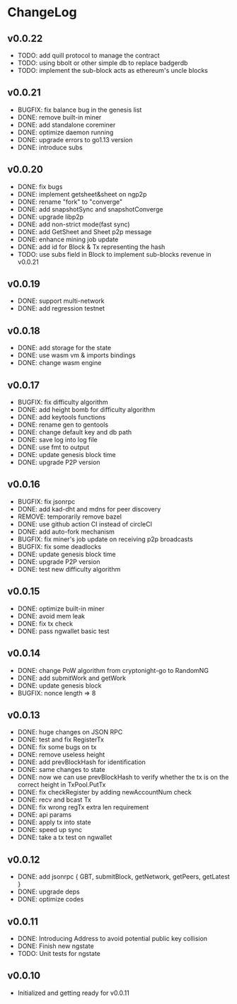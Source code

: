 # ChangeLog

## v0.0.22

- TODO: add quill protocol to manage the contract
- TODO: using bbolt or other simple db to replace badgerdb
- TODO: implement the sub-block acts as ethereum's uncle blocks

## v0.0.21

- BUGFIX: fix balance bug in the genesis list
- DONE: remove built-in miner
- DONE: add standalone coreminer
- DONE: optimize daemon running
- DONE: upgrade errors to go1.13 version
- DONE: introduce subs

## v0.0.20

- DONE: fix bugs
- DONE: implement getsheet&sheet on ngp2p
- DONE: rename "fork" to "converge"
- DONE: add snapshotSync and snapshotConverge
- DONE: upgrade libp2p
- DONE: add non-strict mode(fast sync)
- DONE: add GetSheet and Sheet p2p message
- DONE: enhance mining job update
- DONE: add id for Block & Tx representing the hash
- TODO: use subs field in Block to implement sub-blocks revenue in v0.0.21

## v0.0.19

- DONE: support multi-network
- DONE: add regression testnet

## v0.0.18

- DONE: add storage for the state
- DONE: use wasm vm & imports bindings
- DONE: change wasm engine

## v0.0.17

- BUGFIX: fix difficulty algorithm
- DONE: add height bomb for difficulty algorithm
- DONE: add keytools functions
- DONE: rename gen to gentools
- DONE: change default key and db path
- DONE: save log into log file
- DONE: use fmt to output
- DONE: update genesis block time
- DONE: upgrade P2P version

## v0.0.16

- BUGFIX: fix jsonrpc
- DONE: add kad-dht and mdns for peer discovery
- REMOVE: temporarily remove bazel
- DONE: use github action CI instead of circleCI
- DONE: add auto-fork mechanism
- BUGFIX: fix miner's job update on receiving p2p broadcasts
- BUGFIX: fix some deadlocks
- DONE: update genesis block time
- DONE: upgrade P2P version
- DONE: test new difficulty algorithm

## v0.0.15

- DONE: optimize built-in miner
- DONE: avoid mem leak
- DONE: fix tx check
- DONE: pass ngwallet basic test

## v0.0.14

- DONE: change PoW algorithm from cryptonight-go to RandomNG
- DONE: add submitWork and getWork
- DONE: update genesis block
- BUGFIX: nonce length => 8

## v0.0.13

- DONE: huge changes on JSON RPC
- DONE: test and fix RegisterTx
- DONE: fix some bugs on tx
- DONE: remove useless height
- DONE: add prevBlockHash for identification
- DONE: same changes to state
- DONE: now we can use prevBlockHash to verify whether the tx is on the correct height in TxPool.PutTx
- DONE: fix checkRegister by adding newAccountNum check
- DONE: recv and bcast Tx
- DONE: fix wrong regTx extra len requirement
- DONE: api params
- DONE: apply tx into state
- DONE: speed up sync
- DONE: take a tx test on ngwallet

## v0.0.12

- DONE: add jsonrpc { GBT, submitBlock, getNetwork, getPeers, getLatest }
- DONE: upgrade deps
- DONE: optimize codes

## v0.0.11

- DONE: Introducing Address to avoid potential public key collision
- DONE: Finish new ngstate
- TODO: Unit tests for ngstate

## v0.0.10

- Initialized and getting ready for v0.0.11
